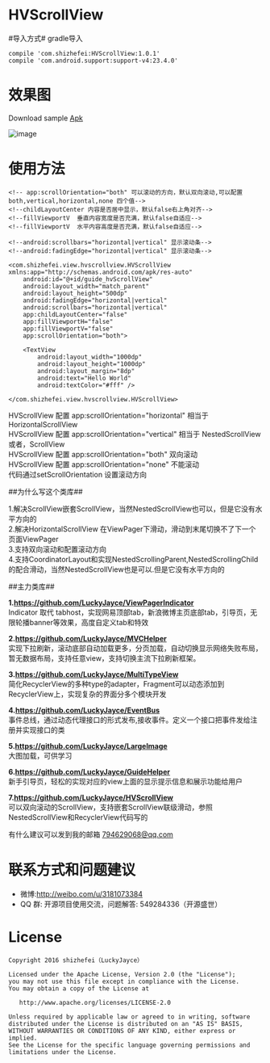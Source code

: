 HVScrollView
==================  

#导入方式#
  gradle导入      

    compile 'com.shizhefei:HVScrollView:1.0.1'  
    compile 'com.android.support:support-v4:23.4.0'  
# 效果图 # 

Download sample [Apk](https://github.com/LuckyJayce/HVScrollView/blob/master/raw/HVScrollView.apk?raw=true)   

![image](https://github.com/LuckyJayce/HVScrollView/blob/master/raw/HVScrollView.gif)

# 使用方法 # 

    <!-- app:scrollOrientation="both" 可以滚动的方向，默认双向滚动,可以配置both,vertical,horizontal,none 四个值-->
    <!--childLayoutCenter 内容是否居中显示，默认false右上角对齐-->
    <!--fillViewportV  垂直内容宽度是否充满，默认false自适应-->
    <!--fillViewportV  水平内容高度是否充满，默认false自适应-->

    <!--android:scrollbars="horizontal|vertical" 显示滚动条-->
    <!--android:fadingEdge="horizontal|vertical" 显示滚动条-->

    <com.shizhefei.view.hvscrollview.HVScrollView xmlns:app="http://schemas.android.com/apk/res-auto"
        android:id="@+id/guide_hvScrollView"
        android:layout_width="match_parent"
        android:layout_height="500dp"
        android:fadingEdge="horizontal|vertical"
        android:scrollbars="horizontal|vertical"
        app:childLayoutCenter="false"
        app:fillViewportH="false"
        app:fillViewportV="false"
        app:scrollOrientation="both">

        <TextView
            android:layout_width="1000dp"
            android:layout_height="1000dp"
            android:layout_margin="8dp"
            android:text="Hello World"
            android:textColor="#fff" />

    </com.shizhefei.view.hvscrollview.HVScrollView>

HVScrollView 配置 app:scrollOrientation="horizontal"  相当于 HorizontalScrollView  
HVScrollView 配置 app:scrollOrientation="vertical"  相当于 NestedScrollView 或者，ScrollView  
HVScrollView 配置 app:scrollOrientation="both" 双向滚动  
HVScrollView 配置 app:scrollOrientation="none" 不能滚动  
代码通过setScrollOrientation 设置滚动方向

##为什么写这个类库##

1.解决ScrollView嵌套ScrollView，当然NestedScrollView也可以，但是它没有水平方向的  
2.解决HorizontalScrollView 在ViewPager下滑动，滑动到末尾切换不了下一个页面ViewPager  
3.支持双向滚动和配置滚动方向  
4.支持CoordinatorLayout和实现NestedScrollingParent,NestedScrollingChild的配合滑动，当然NestedScrollView也是可以.但是它没有水平方向的  

##主力类库##

**1.https://github.com/LuckyJayce/ViewPagerIndicator**  
Indicator 取代 tabhost，实现网易顶部tab，新浪微博主页底部tab，引导页，无限轮播banner等效果，高度自定义tab和特效

**2.https://github.com/LuckyJayce/MVCHelper**  
实现下拉刷新，滚动底部自动加载更多，分页加载，自动切换显示网络失败布局，暂无数据布局，支持任意view，支持切换主流下拉刷新框架。

**3.https://github.com/LuckyJayce/MultiTypeView**  
简化RecyclerView的多种type的adapter，Fragment可以动态添加到RecyclerView上，实现复杂的界面分多个模块开发

**4.https://github.com/LuckyJayce/EventBus**  
事件总线，通过动态代理接口的形式发布,接收事件。定义一个接口把事件发给注册并实现接口的类

**5.https://github.com/LuckyJayce/LargeImage**  
大图加载，可供学习

**6.https://github.com/LuckyJayce/GuideHelper**    
新手引导页，轻松的实现对应的view上面的显示提示信息和展示功能给用户  

**7.https://github.com/LuckyJayce/HVScrollView**    
可以双向滚动的ScrollView，支持嵌套ScrollView联级滑动，参照NestedScrollView和RecyclerView代码写的

有什么建议可以发到我的邮箱  794629068@qq.com  

# 联系方式和问题建议

* 微博:http://weibo.com/u/3181073384
* QQ 群: 开源项目使用交流，问题解答: 549284336（开源盛世） 

License
=======

    Copyright 2016 shizhefei（LuckyJayce）

    Licensed under the Apache License, Version 2.0 (the "License");
    you may not use this file except in compliance with the License.
    You may obtain a copy of the License at

       http://www.apache.org/licenses/LICENSE-2.0

    Unless required by applicable law or agreed to in writing, software
    distributed under the License is distributed on an "AS IS" BASIS,
    WITHOUT WARRANTIES OR CONDITIONS OF ANY KIND, either express or implied.
    See the License for the specific language governing permissions and
    limitations under the License.
